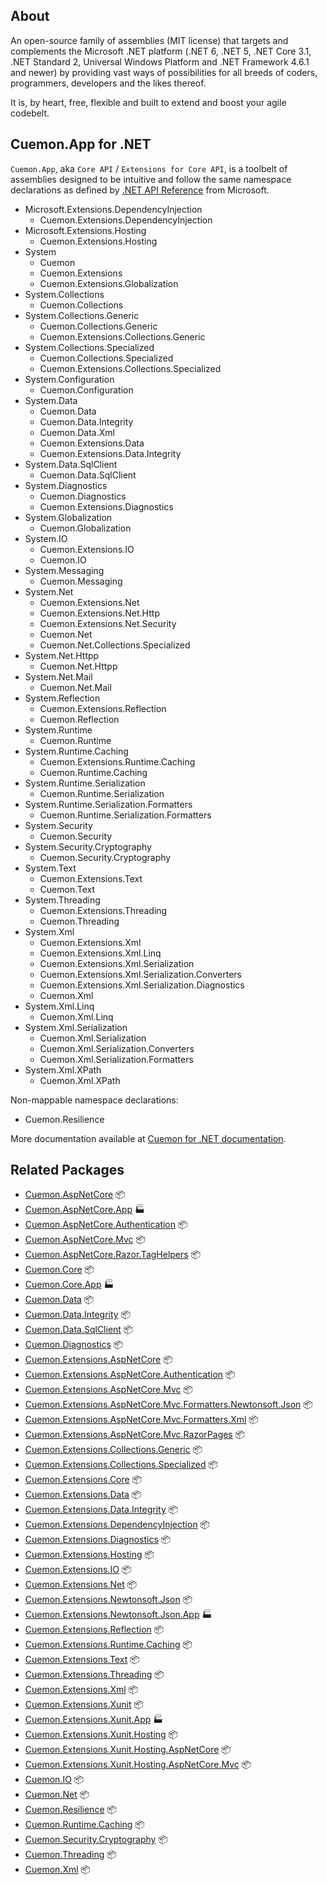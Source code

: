 ## About

An open-source family of assemblies (MIT license) that targets and complements the Microsoft .NET platform (.NET 6, .NET 5, .NET Core 3.1, .NET Standard 2, Universal Windows Platform and .NET Framework 4.6.1 and newer) by providing vast ways of possibilities for all breeds of coders, programmers, developers and the likes thereof.

It is, by heart, free, flexible and built to extend and boost your agile codebelt.

## **Cuemon.App** for .NET

`Cuemon.App`, aka `Core API` / `Extensions for Core API`, is a toolbelt of assemblies designed to be intuitive and follow the same namespace declarations as defined by [.NET API Reference](https://docs.microsoft.com/en-us/dotnet/api/?view=net-6.0) from Microsoft.

+ Microsoft.Extensions.DependencyInjection
  + Cuemon.Extensions.DependencyInjection
+ Microsoft.Extensions.Hosting
  + Cuemon.Extensions.Hosting
+ System
  + Cuemon
  + Cuemon.Extensions
  + Cuemon.Extensions.Globalization
+ System.Collections
  + Cuemon.Collections
+ System.Collections.Generic
  + Cuemon.Collections.Generic
  + Cuemon.Extensions.Collections.Generic
+ System.Collections.Specialized
  + Cuemon.Collections.Specialized
  + Cuemon.Extensions.Collections.Specialized
+ System.Configuration
  + Cuemon.Configuration
+ System.Data
  + Cuemon.Data
  + Cuemon.Data.Integrity
  + Cuemon.Data.Xml
  + Cuemon.Extensions.Data
  + Cuemon.Extensions.Data.Integrity
+ System.Data.SqlClient
  + Cuemon.Data.SqlClient
+ System.Diagnostics
  + Cuemon.Diagnostics
  + Cuemon.Extensions.Diagnostics
+ System.Globalization
  + Cuemon.Globalization
+ System.IO
  + Cuemon.Extensions.IO
  + Cuemon.IO
+ System.Messaging
  + Cuemon.Messaging
+ System.Net
  + Cuemon.Extensions.Net
  + Cuemon.Extensions.Net.Http
  + Cuemon.Extensions.Net.Security
  + Cuemon.Net
  + Cuemon.Net.Collections.Specialized
+ System.Net.Httpp
  + Cuemon.Net.Httpp
+ System.Net.Mail
  + Cuemon.Net.Mail
+ System.Reflection
  + Cuemon.Extensions.Reflection
  + Cuemon.Reflection
+ System.Runtime
  + Cuemon.Runtime
+ System.Runtime.Caching
  + Cuemon.Extensions.Runtime.Caching
  + Cuemon.Runtime.Caching
+ System.Runtime.Serialization
  + Cuemon.Runtime.Serialization
+ System.Runtime.Serialization.Formatters
  + Cuemon.Runtime.Serialization.Formatters
+ System.Security
  + Cuemon.Security
+ System.Security.Cryptography
  + Cuemon.Security.Cryptography
+ System.Text
  + Cuemon.Extensions.Text
  + Cuemon.Text
+ System.Threading
  + Cuemon.Extensions.Threading
  + Cuemon.Threading
+ System.Xml
  + Cuemon.Extensions.Xml
  + Cuemon.Extensions.Xml.Linq
  + Cuemon.Extensions.Xml.Serialization
  + Cuemon.Extensions.Xml.Serialization.Converters
  + Cuemon.Extensions.Xml.Serialization.Diagnostics
  + Cuemon.Xml
+ System.Xml.Linq
  + Cuemon.Xml.Linq
+ System.Xml.Serialization
  + Cuemon.Xml.Serialization
  + Cuemon.Xml.Serialization.Converters
  + Cuemon.Xml.Serialization.Formatters
+ System.Xml.XPath
  + Cuemon.Xml.XPath

Non-mappable namespace declarations:

+ Cuemon.Resilience

More documentation available at [Cuemon for .NET documentation](https://docs.cuemon.net/api/dotnet/index.html).

## Related Packages

* [Cuemon.AspNetCore](https://www.nuget.org/packages/Cuemon.AspNetCore/) 📦
* [Cuemon.AspNetCore.App](https://www.nuget.org/packages/Cuemon.AspNetCore.App/) 🏭
* [Cuemon.AspNetCore.Authentication](https://www.nuget.org/packages/Cuemon.AspNetCore.Authentication/) 📦
* [Cuemon.AspNetCore.Mvc](https://www.nuget.org/packages/Cuemon.AspNetCore.Mvc/) 📦
* [Cuemon.AspNetCore.Razor.TagHelpers](https://www.nuget.org/packages/Cuemon.AspNetCore.Razor.TagHelpers/) 📦
* [Cuemon.Core](https://www.nuget.org/packages/Cuemon.Core/) 📦
* [Cuemon.Core.App](https://www.nuget.org/packages/Cuemon.Core.App/) 🏭
* [Cuemon.Data](https://www.nuget.org/packages/Cuemon.Data/) 📦
* [Cuemon.Data.Integrity](https://www.nuget.org/packages/Cuemon.Data.Integrity/) 📦
* [Cuemon.Data.SqlClient](https://www.nuget.org/packages/Cuemon.Data.SqlClient/) 📦
* [Cuemon.Diagnostics](https://www.nuget.org/packages/Cuemon.Diagnostics/) 📦
* [Cuemon.Extensions.AspNetCore](https://www.nuget.org/packages/Cuemon.Extensions.AspNetCore/) 📦
* [Cuemon.Extensions.AspNetCore.Authentication](https://www.nuget.org/packages/Cuemon.Extensions.AspNetCore.Authentication/) 📦
* [Cuemon.Extensions.AspNetCore.Mvc](https://www.nuget.org/packages/Cuemon.Extensions.AspNetCore.Mvc/) 📦
* [Cuemon.Extensions.AspNetCore.Mvc.Formatters.Newtonsoft.Json](https://www.nuget.org/packages/Cuemon.Extensions.AspNetCore.Mvc.Formatters.Newtonsoft.Json/) 📦
* [Cuemon.Extensions.AspNetCore.Mvc.Formatters.Xml](https://www.nuget.org/packages/Cuemon.Extensions.AspNetCore.Mvc.Formatters.Xml/) 📦
* [Cuemon.Extensions.AspNetCore.Mvc.RazorPages](https://www.nuget.org/packages/Cuemon.Extensions.AspNetCore.Mvc.RazorPages/) 📦
* [Cuemon.Extensions.Collections.Generic](https://www.nuget.org/packages/Cuemon.Extensions.Collections.Generic/) 📦
* [Cuemon.Extensions.Collections.Specialized](https://www.nuget.org/packages/Cuemon.Extensions.Collections.Specialized/) 📦
* [Cuemon.Extensions.Core](https://www.nuget.org/packages/Cuemon.Extensions.Core/) 📦
* [Cuemon.Extensions.Data](https://www.nuget.org/packages/Cuemon.Extensions.Data/) 📦
* [Cuemon.Extensions.Data.Integrity](https://www.nuget.org/packages/Cuemon.Extensions.Data.Integrity/) 📦
* [Cuemon.Extensions.DependencyInjection](https://www.nuget.org/packages/Cuemon.Extensions.DependencyInjection/) 📦
* [Cuemon.Extensions.Diagnostics](https://www.nuget.org/packages/Cuemon.Extensions.Diagnostics/) 📦
* [Cuemon.Extensions.Hosting](https://www.nuget.org/packages/Cuemon.Extensions.Hosting/) 📦
* [Cuemon.Extensions.IO](https://www.nuget.org/packages/Cuemon.Extensions.IO/) 📦
* [Cuemon.Extensions.Net](https://www.nuget.org/packages/Cuemon.Extensions.Net/) 📦
* [Cuemon.Extensions.Newtonsoft.Json](https://www.nuget.org/packages/Cuemon.Extensions.Newtonsoft.Json/) 📦
* [Cuemon.Extensions.Newtonsoft.Json.App](https://www.nuget.org/packages/Cuemon.Extensions.Newtonsoft.Json.App/) 🏭
* [Cuemon.Extensions.Reflection](https://www.nuget.org/packages/Cuemon.Extensions.Reflection/) 📦
* [Cuemon.Extensions.Runtime.Caching](https://www.nuget.org/packages/Cuemon.Extensions.Runtime.Caching/) 📦
* [Cuemon.Extensions.Text](https://www.nuget.org/packages/Cuemon.Extensions.Text/) 📦
* [Cuemon.Extensions.Threading](https://www.nuget.org/packages/Cuemon.Extensions.Threading/) 📦
* [Cuemon.Extensions.Xml](https://www.nuget.org/packages/Cuemon.Extensions.Xml/) 📦
* [Cuemon.Extensions.Xunit](https://www.nuget.org/packages/Cuemon.Extensions.Xunit/) 📦
* [Cuemon.Extensions.Xunit.App](https://www.nuget.org/packages/Cuemon.Extensions.Xunit.App/) 🏭
* [Cuemon.Extensions.Xunit.Hosting](https://www.nuget.org/packages/Cuemon.Extensions.Xunit.Hosting/) 📦
* [Cuemon.Extensions.Xunit.Hosting.AspNetCore](https://www.nuget.org/packages/Cuemon.Extensions.Xunit.Hosting.AspNetCore/) 📦
* [Cuemon.Extensions.Xunit.Hosting.AspNetCore.Mvc](https://www.nuget.org/packages/Cuemon.Extensions.Xunit.Hosting.AspNetCore.Mvc/) 📦
* [Cuemon.IO](https://www.nuget.org/packages/Cuemon.IO/) 📦
* [Cuemon.Net](https://www.nuget.org/packages/Cuemon.Net/) 📦
* [Cuemon.Resilience](https://www.nuget.org/packages/Cuemon.Resilience/) 📦
* [Cuemon.Runtime.Caching](https://www.nuget.org/packages/Cuemon.Runtime.Caching/) 📦
* [Cuemon.Security.Cryptography](https://www.nuget.org/packages/Cuemon.Security.Cryptography/) 📦
* [Cuemon.Threading](https://www.nuget.org/packages/Cuemon.Threading/) 📦
* [Cuemon.Xml](https://www.nuget.org/packages/Cuemon.Xml/) 📦